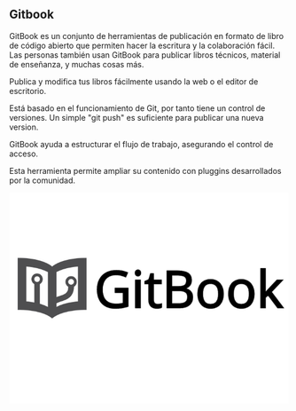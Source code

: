 Gitbook
-------------

GitBook es un conjunto de herramientas de publicación en formato de libro de código abierto que permiten hacer la escritura y la colaboración fácil.
Las personas también usan GitBook para publicar libros técnicos, material de enseñanza, y muchas cosas más.

Publica y modifica tus libros fácilmente usando la web o el editor de escritorio.

Está basado en el funcionamiento de Git, por tanto tiene un control de versiones. Un simple "git push" es suficiente para publicar una nueva version.

GitBook ayuda a estructurar el flujo de trabajo, asegurando el control de acceso.

Esta herramienta permite ampliar su contenido con pluggins desarrollados por la comunidad.




![Imagen](../images/gitbook.png)
